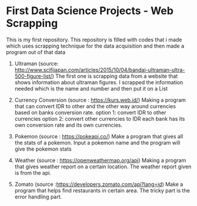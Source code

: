 # First Data Science Projects - Web Scrapping

This is my first repository.
This repository is filled with codes that i made which uses scrapping technique for the data acquisition and then made a program out of that data

1. Ultraman (source: http://www.scifijapan.com/articles/2015/10/04/bandai-ultraman-ultra-500-figure-list/)
The first one is scrapping data from a website that shows information about ultraman figures.
I scrapped the information needed which is the name and number and then put it on a List

2. Currency Conversion (source : https://kurs.web.id/)
Making a program that can convert IDR to other and the other way around currencies based on banks conversion rate.
option 1:
convert IDR to other currencies
option 2:
convert other currencies to IDR
each bank has its own conversion rate and its own currencies.


3. Pokemon (source : https://pokeapi.co/)
Make a program that gives all the stats of a pokemon. Input a pokemon name and the program will give the pokemon stats

4. Weather (source : https://openweathermap.org/api)
Making a program that gives weather report on a certain location. The weather report given is from the api.

5. Zomato (source :https://developers.zomato.com/api?lang=id)
Make a program that helps find restaurants in certain area.
The tricky part is the error handling part.

